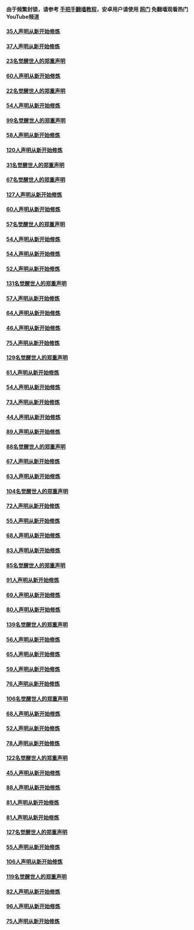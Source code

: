 #### 由于频繁封锁，请参考 [手把手翻墙教程](https://github.com/gfw-breaker/guides/wiki/)，安卓用户请使用 [网门](https://github.com/gfw-breaker/nogfw/blob/master/dl.md?t=02171700) 免翻墙观看热门YouTube频道 

#### [35人声明从新开始修炼](../pages/91/420809.md?t=02171700) 

#### [37人声明从新开始修炼](../pages/91/420766.md?t=02171700) 

#### [23名觉醒世人的郑重声明](../pages/91/420765.md?t=02171700) 

#### [60人声明从新开始修炼](../pages/91/420727.md?t=02171700) 

#### [22名觉醒世人的郑重声明](../pages/91/420726.md?t=02171700) 

#### [54人声明从新开始修炼](../pages/91/420529.md?t=02171700) 

#### [99名觉醒世人的郑重声明](../pages/91/420528.md?t=02171700) 

#### [58人声明从新开始修炼](../pages/91/420198.md?t=02171700) 

#### [120人声明从新开始修炼](../pages/91/420141.md?t=02171700) 

#### [31名觉醒世人的郑重声明](../pages/91/420197.md?t=02171700) 

#### [67名觉醒世人的郑重声明](../pages/91/420140.md?t=02171700) 

#### [127人声明从新开始修炼](../pages/91/420082.md?t=02171700) 

#### [60人声明从新开始修炼](../pages/91/420081.md?t=02171700) 

#### [57名觉醒世人的郑重声明](../pages/91/420080.md?t=02171700) 

#### [54人声明从新开始修炼](../pages/91/419533.md?t=02171700) 

#### [54人声明从新开始修炼](../pages/91/419532.md?t=02171700) 

#### [52人声明从新开始修炼](../pages/91/419531.md?t=02171700) 

#### [131名觉醒世人的郑重声明](../pages/91/419530.md?t=02171700) 

#### [57人声明从新开始修炼](../pages/91/419430.md?t=02171700) 

#### [64人声明从新开始修炼](../pages/91/419429.md?t=02171700) 

#### [46人声明从新开始修炼](../pages/91/419428.md?t=02171700) 

#### [75人声明从新开始修炼](../pages/91/419427.md?t=02171700) 

#### [129名觉醒世人的郑重声明](../pages/91/419426.md?t=02171700) 

#### [61人声明从新开始修炼](../pages/91/419198.md?t=02171700) 

#### [54人声明从新开始修炼](../pages/91/419197.md?t=02171700) 

#### [73人声明从新开始修炼](../pages/91/419196.md?t=02171700) 

#### [44人声明从新开始修炼](../pages/91/419075.md?t=02171700) 

#### [89人声明从新开始修炼](../pages/91/419074.md?t=02171700) 

#### [88名觉醒世人的郑重声明](../pages/91/419195.md?t=02171700) 

#### [67人声明从新开始修炼](../pages/91/419073.md?t=02171700) 

#### [63人声明从新开始修炼](../pages/91/419072.md?t=02171700) 

#### [104名觉醒世人的郑重声明](../pages/91/419071.md?t=02171700) 

#### [72人声明从新开始修炼](../pages/91/418902.md?t=02171700) 

#### [55人声明从新开始修炼](../pages/91/418901.md?t=02171700) 

#### [68人声明从新开始修炼](../pages/91/418900.md?t=02171700) 

#### [83人声明从新开始修炼](../pages/91/418757.md?t=02171700) 

#### [85名觉醒世人的郑重声明](../pages/91/418899.md?t=02171700) 

#### [91人声明从新开始修炼](../pages/91/418756.md?t=02171700) 

#### [69人声明从新开始修炼](../pages/91/418755.md?t=02171700) 

#### [80人声明从新开始修炼](../pages/91/418754.md?t=02171700) 

#### [139名觉醒世人的郑重声明](../pages/91/418753.md?t=02171700) 

#### [56人声明从新开始修炼](../pages/91/418594.md?t=02171700) 

#### [65人声明从新开始修炼](../pages/91/418593.md?t=02171700) 

#### [59人声明从新开始修炼](../pages/91/418592.md?t=02171700) 

#### [76人声明从新开始修炼](../pages/91/418431.md?t=02171700) 

#### [106名觉醒世人的郑重声明](../pages/91/418591.md?t=02171700) 

#### [68人声明从新开始修炼](../pages/91/418430.md?t=02171700) 

#### [52人声明从新开始修炼](../pages/91/418429.md?t=02171700) 

#### [78人声明从新开始修炼](../pages/91/418428.md?t=02171700) 

#### [122名觉醒世人的郑重声明](../pages/91/418427.md?t=02171700) 

#### [45人声明从新开始修炼](../pages/91/418248.md?t=02171700) 

#### [88人声明从新开始修炼](../pages/91/418247.md?t=02171700) 

#### [81人声明从新开始修炼](../pages/91/418246.md?t=02171700) 

#### [81人声明从新开始修炼](../pages/91/418139.md?t=02171700) 

#### [127名觉醒世人的郑重声明](../pages/91/418245.md?t=02171700) 

#### [55人声明从新开始修炼](../pages/91/418138.md?t=02171700) 

#### [106人声明从新开始修炼](../pages/91/418137.md?t=02171700) 

#### [119名觉醒世人的郑重声明](../pages/91/418135.md?t=02171700) 

#### [82人声明从新开始修炼](../pages/91/418136.md?t=02171700) 

#### [96人声明从新开始修炼](../pages/91/417831.md?t=02171700) 

#### [75人声明从新开始修炼](../pages/91/417830.md?t=02171700) 

